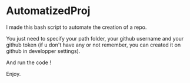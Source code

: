 # AutomatizedProj

I made this bash script to automate the creation of a repo.

You just need to specify your path folder, your github username and your github token (if u don't have any or not remember, you can created it on github in developper settings).

And run the code !

Enjoy.
